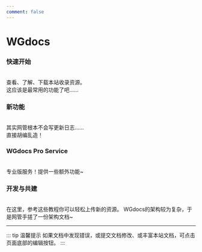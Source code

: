 ```yaml
---
comment: false
---
```

# WGdocs<Badge type="tip" text="版本Release2.1" />

### 快速开始<Badge type="tip" text="经典" /><Badge type="warning" text="最近更新" />
<br>
<NCard title="🔎 探索资源" link="/resources/">
查看、了解、下载本站收录资源。<br>
这应该是最常用的功能了吧……
</NCard>

### 新功能
<br>
<NCard title="🚀 更新日志与新功能介绍" link="/guide/new">
其实网管根本不会写更新日志……<br>
直接胡编乱造！
</NCard>

### WGdocs Pro Service
<br>
<NCard title="✨ WGdocs Pro Service" link="/pro/">
专业版服务！提供一些额外功能~
</NCard>

### 开发与共建
<br>
<NCard title="➕ 上传资源" link="/community/upload">
在这里，参考这些教程你可以轻松上传新的资源。
</NCard>
<NCard title="📑 查看架构" link="/community/architecture">
WGdocs的架构较为复杂，于是网管手搓了一份架构文档~
</NCard>


<ImageSlider
  :auto="true"
  :time="1500"
  :images="[
    { id: 1, text: '执法-1', link: '/pictures/eggy/ZhiFa-1.jpg' },
    { id: 2, text: '执法-2', link: '/pictures/eggy/ZhiFa-2.png' },
    { id: 3, text: '执法-3', link: '/pictures/eggy/ZhiFa-3.png' },
    { id: 4, text: '执法-4', link: '/pictures/eggy/ZhiFa-4.png' }
  ]"
  ltext="执法~"
  rtext="大人~"
  rcolor="white"
/>

---
::: tip 温馨提示
如果文档中发现错误，或提交文档修改、或丰富本站文档，可点击页面底部的编辑按钮。
:::